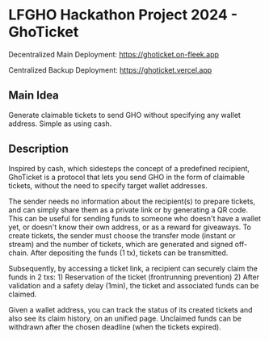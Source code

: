 # LFGHO Hackathon Project 2024 - GhoTicket

Decentralized Main Deployment: https://ghoticket.on-fleek.app

Centralized Backup Deployment: https://ghoticket.vercel.app

## Main Idea

Generate claimable tickets to send GHO without specifying any wallet address. Simple as using cash.

## Description

Inspired by cash, which sidesteps the concept of a predefined recipient, GhoTicket is a protocol that lets you send GHO in the form of claimable tickets, without the need to specify target wallet addresses.

The sender needs no information about the recipient(s) to prepare tickets, and can simply share them as a private link or by generating a QR code. This can be useful for sending funds to someone who doesn't have a wallet yet, or doesn't know their own address, or as a reward for giveaways. To create tickets, the sender must choose the transfer mode (instant or stream) and the number of tickets, which are generated and signed off-chain. After depositing the funds (1 tx), tickets can be transmitted.

Subsequently, by accessing a ticket link, a recipient can securely claim the funds in 2 txs: 1) Reservation of the ticket (frontrunning prevention) 2) After validation and a safety delay (1min), the ticket and associated funds can be claimed.

Given a wallet address, you can track the status of its created tickets and also see its claim history, on an unified page. Unclaimed funds can be withdrawn after the chosen deadline (when the tickets expired).
